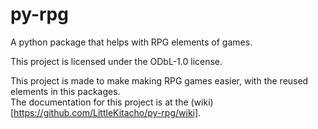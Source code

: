 # py-rpg
A python package that helps with RPG elements of games.

This project is licensed under the ODbL-1.0 license.

This project is made to make making RPG games easier, with the reused elements in this packages.  
The documentation for this project is at the (wiki)[https://github.com/LittleKitacho/py-rpg/wiki].
